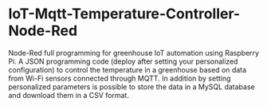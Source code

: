 # IoT-Mqtt-Temperature-Controller-Node-Red
Node-Red full programming for greenhouse IoT automation using Raspberry Pi.
A JSON programming code (deploy after setting your personalized configuration) to control the temperature in a greenhouse based on data from Wi-Fi sensors connected through MQTT. 
In addition by setting personalized parameters is possible to store the data in a MySQL database and download them in a CSV format.
